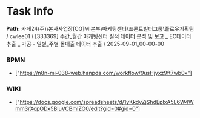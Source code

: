 # Task Info

**Path:** 카페24(주)\본사사업장\[CG]MI본부\마케팅센터\프론트빌더그룹\플로우기획팀 / cwlee01 / [333369] 주간_월간 마케팅센터 실적 데이터 분석 및 보고 _ EC데이터 추출 _ 가공 - 일별_주별 몰매출 데이터 추출 / 2025-09-01_00-00-00

### BPMN
- ["https://n8n-mi-038-web.hanpda.com/workflow/9usHjyxz9ft7wb0x"]

### WIKI
- ["https://docs.google.com/spreadsheets/d/1yKkdvZjShdEplxA5L6W4Wmm3rXcpODx5BIuVCBmlZO0/edit?gid=0#gid=0"]

